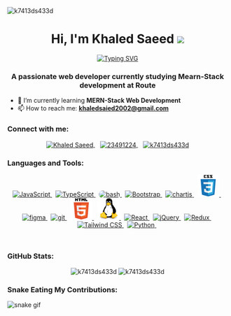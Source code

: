 <p align="left">
  <img src="https://komarev.com/ghpvc/?username=k7413ds433d&label=Profile%20views&color=0e75b6&style=flat" alt="k7413ds433d" />
</p>

<h1 align="center">
 Hi, I'm Khaled Saeed
  <img src="https://media.giphy.com/media/hvRJCLFzcasrR4ia7z/giphy.gif" width="28">
</h1>

<!-- Typing SVG by DenverCoder1 - https://github.com/DenverCoder1/readme-typing-svg -->
<p align="center">
<a href="https://git.io/typing-svg"><img src="https://readme-typing-svg.demolab.com?font=Fira+Code&pause=1000&center=true&width=600&lines=Front-End+Developer;Crafting+code+from+ideas%2C+script+by+script.;The+power+of+imagination+makes+us+infinite." alt="Typing SVG" /></a>
</p>

<h3 align="center">A passionate web developer currently studying Mearn-Stack development at Route</h3>

- 🌱 I’m currently learning **MERN-Stack Web Development**
- 📫 How to reach me: **khaledsaied2002@gmail.com**

<h3 align="left">Connect with me:</h3>
<p align="center">
  <a href="https://www.linkedin.com/in/k7413ds433d/" target="_blank">
    <img align="center" src="https://icon.icepanel.io/Technology/svg/LinkedIn.svg" alt="Khaled Saeed" height="50" width="40" />
  </a>&nbsp;&nbsp;
  <a href="https://stackoverflow.com/users/23491224" target="_blank">
    <img align="center" src="https://raw.githubusercontent.com/rahuldkjain/github-profile-readme-generator/master/src/images/icons/Social/stack-overflow.svg" alt="23491224" height="30" width="40" />
  </a>&nbsp;&nbsp;
  <a href="https://codeforces.com/profile/k7413ds433d" target="_blank">
    <img align="center" src="https://raw.githubusercontent.com/rahuldkjain/github-profile-readme-generator/master/src/images/icons/Social/codeforces.svg" alt="k7413ds433d" height="30" width="40" />
  </a>
</p>

<h3 align="left">Languages and Tools:</h3>
<p align="center">
  <a href="https://www.w3schools.com/js/" target="_blank" rel="noreferrer">
    <img alt="JavaScript" width="60" height="60"  src="https://raw.githubusercontent.com/HighAmbition211/HighAmbition211/auxiliary/languages/javascript.svg"/>
  </a>&nbsp;
  <a href="https://www.typescriptlang.org/" target="_blank" rel="noreferrer">
  <img alt="TypeScript" width="60" height="60"  src="https://raw.githubusercontent.com/HighAmbition211/HighAmbition211/auxiliary/languages/typescript.svg" />
  </a>&nbsp;
  <a href="https://www.gnu.org/software/bash/" target="_blank" rel="noreferrer">
    <img src="https://www.vectorlogo.zone/logos/gnu_bash/gnu_bash-icon.svg" alt="bash" width="50" height="45" style="background-color:white; border-radius: 10px;" />
  </a>&nbsp;
  <a href="https://getbootstrap.com/" target="_blank" rel="noreferrer">
    <img alt="Bootstrap" width="50" height="50" src="https://raw.githubusercontent.com/HighAmbition211/HighAmbition211/auxiliary/frameworks/bootstrap.gif" />
  </a>&nbsp;
  <a href="https://www.chartjs.org" target="_blank" rel="noreferrer">
    <img src="https://www.chartjs.org/media/logo-title.svg" alt="chartjs" width="50" height="50" />
  </a>&nbsp;
  <a href="https://www.w3schools.com/css/" target="_blank" rel="noreferrer">
    <img src="https://raw.githubusercontent.com/devicons/devicon/master/icons/css3/css3-original-wordmark.svg" alt="css3" width="50" height="50" />
  </a>&nbsp;
  <a href="https://www.figma.com/" target="_blank" rel="noreferrer">
    <img src="https://www.vectorlogo.zone/logos/figma/figma-icon.svg" alt="figma" width="40" height="40" />
  </a>&nbsp;
  <a href="https://git-scm.com/" target="_blank" rel="noreferrer">
    <img src="https://www.vectorlogo.zone/logos/git-scm/git-scm-icon.svg" alt="git" width="40" height="40" />
  </a>&nbsp;
  <a href="https://www.w3.org/html/" target="_blank" rel="noreferrer">
    <img src="https://raw.githubusercontent.com/devicons/devicon/master/icons/html5/html5-original-wordmark.svg" alt="html5" width="50" height="50" />
  </a>&nbsp;
  <a href="https://www.linux.org/" target="_blank" rel="noreferrer">
    <img src="https://raw.githubusercontent.com/devicons/devicon/master/icons/linux/linux-original.svg" alt="linux" width="50" height="50" />
  </a>&nbsp;
  <a href="https://react.dev/" target="_blank" rel="noreferrer">
    <img  alt="React" width="50" height="50" src="https://raw.githubusercontent.com/HighAmbition211/HighAmbition211/auxiliary/libraries/react.svg" />
  </a>&nbsp;
  <a href="https://jquery.com/" target="_blank" rel="noreferrer">
    <img  alt="jQuery" width="50" height="50" src="https://raw.githubusercontent.com/HighAmbition211/HighAmbition211/auxiliary/libraries/jquery.svg" />
  </a>&nbsp;
  <a href="https://redux.js.org/" target="_blank" rel="noreferrer">
    <img  alt="Redux" width="50" height="50" src="https://raw.githubusercontent.com/HighAmbition211/HighAmbition211/auxiliary/libraries/redux.svg" />
  </a>&nbsp;
  <a href="https://tailwindcss.com/" target="_blank" rel="noreferrer">
    <img  alt="Tailwind CSS" width="50" height="50" src="https://raw.githubusercontent.com/HighAmbition211/HighAmbition211/auxiliary/frameworks/tailwindcss.svg" />
  </a>&nbsp;
  <a href="https://www.python.org/" target="_blank" rel="noreferrer">
    <img  alt="Python" width="50" height="50" src="https://raw.githubusercontent.com/HighAmbition211/HighAmbition211/auxiliary/languages/python.svg" />
  </a>&nbsp;
</p>&nbsp;

<h3 align="left">GitHub Stats:</h3>
<p align="center">
  <img src="https://github-readme-stats.vercel.app/api?username=K7413dS433d&show_icons=true&locale=en" alt="k7413ds433d"   height="150" />
  <img  src="https://github-readme-streak-stats.herokuapp.com/?user=K7413dS433d&" alt="k7413ds433d"   height="149" />
</p>

<h3 align="left">Snake Eating My Contributions:</h3>

![snake gif](https://github.com/K7413dS433d/K7413dS433d/blob/output/github-contribution-grid-snake-dark.svg)
